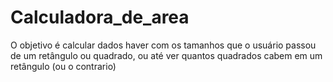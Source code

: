 # Calculadora_de_area
O objetivo é calcular dados haver com os tamanhos que o usuário passou de um retângulo ou quadrado, ou até ver quantos quadrados cabem em um retângulo (ou o contrario)
